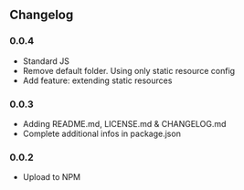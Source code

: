 ## Changelog

### 0.0.4

- Standard JS
- Remove default folder. Using only static resource config
- Add feature: extending static resources

### 0.0.3

- Adding README.md, LICENSE.md & CHANGELOG.md
- Complete additional infos in package.json

### 0.0.2

- Upload to NPM
